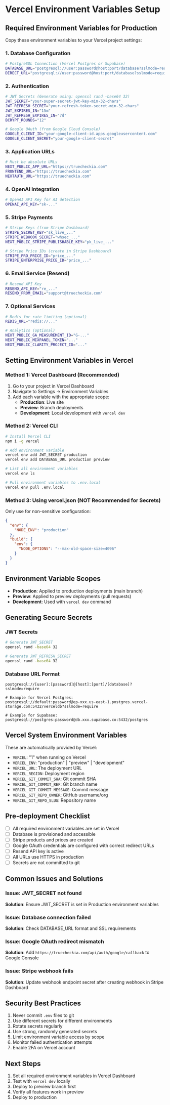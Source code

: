 # Vercel Environment Variables Setup

## Required Environment Variables for Production

Copy these environment variables to your Vercel project settings:

### 1. Database Configuration
```bash
# PostgreSQL Connection (Vercel Postgres or Supabase)
DATABASE_URL="postgresql://user:password@host:port/database?sslmode=require"
DIRECT_URL="postgresql://user:password@host:port/database?sslmode=require"
```

### 2. Authentication
```bash
# JWT Secrets (Generate using: openssl rand -base64 32)
JWT_SECRET="your-super-secret-jwt-key-min-32-chars"
JWT_REFRESH_SECRET="your-refresh-token-secret-min-32-chars"
JWT_EXPIRES_IN="15m"
JWT_REFRESH_EXPIRES_IN="7d"
BCRYPT_ROUNDS="12"

# Google OAuth (from Google Cloud Console)
GOOGLE_CLIENT_ID="your-google-client-id.apps.googleusercontent.com"
GOOGLE_CLIENT_SECRET="your-google-client-secret"
```

### 3. Application URLs
```bash
# Must be absolute URLs
NEXT_PUBLIC_APP_URL="https://truecheckia.com"
FRONTEND_URL="https://truecheckia.com"
NEXTAUTH_URL="https://truecheckia.com"
```

### 4. OpenAI Integration
```bash
# OpenAI API Key for AI detection
OPENAI_API_KEY="sk-..."
```

### 5. Stripe Payments
```bash
# Stripe Keys (from Stripe Dashboard)
STRIPE_SECRET_KEY="sk_live_..."
STRIPE_WEBHOOK_SECRET="whsec_..."
NEXT_PUBLIC_STRIPE_PUBLISHABLE_KEY="pk_live_..."

# Stripe Price IDs (create in Stripe Dashboard)
STRIPE_PRO_PRICE_ID="price_..."
STRIPE_ENTERPRISE_PRICE_ID="price_..."
```

### 6. Email Service (Resend)
```bash
# Resend API Key
RESEND_API_KEY="re_..."
RESEND_FROM_EMAIL="support@truecheckia.com"
```

### 7. Optional Services
```bash
# Redis for rate limiting (optional)
REDIS_URL="redis://..."

# Analytics (optional)
NEXT_PUBLIC_GA_MEASUREMENT_ID="G-..."
NEXT_PUBLIC_MIXPANEL_TOKEN="..."
NEXT_PUBLIC_CLARITY_PROJECT_ID="..."
```

## Setting Environment Variables in Vercel

### Method 1: Vercel Dashboard (Recommended)
1. Go to your project in Vercel Dashboard
2. Navigate to Settings → Environment Variables
3. Add each variable with the appropriate scope:
   - **Production**: Live site
   - **Preview**: Branch deployments
   - **Development**: Local development with `vercel dev`

### Method 2: Vercel CLI
```bash
# Install Vercel CLI
npm i -g vercel

# Add environment variable
vercel env add JWT_SECRET production
vercel env add DATABASE_URL production preview

# List all environment variables
vercel env ls

# Pull environment variables to .env.local
vercel env pull .env.local
```

### Method 3: Using vercel.json (NOT Recommended for Secrets)
Only use for non-sensitive configuration:
```json
{
  "env": {
    "NODE_ENV": "production"
  },
  "build": {
    "env": {
      "NODE_OPTIONS": "--max-old-space-size=4096"
    }
  }
}
```

## Environment Variable Scopes

- **Production**: Applied to production deployments (main branch)
- **Preview**: Applied to preview deployments (pull requests)
- **Development**: Used with `vercel dev` command

## Generating Secure Secrets

### JWT Secrets
```bash
# Generate JWT_SECRET
openssl rand -base64 32

# Generate JWT_REFRESH_SECRET
openssl rand -base64 32
```

### Database URL Format
```
postgresql://[user]:[password]@[host]:[port]/[database]?sslmode=require

# Example for Vercel Postgres:
postgresql://default:password@ep-xxx.us-east-1.postgres.vercel-storage.com:5432/verceldb?sslmode=require

# Example for Supabase:
postgresql://postgres:password@db.xxx.supabase.co:5432/postgres
```

## Vercel System Environment Variables

These are automatically provided by Vercel:

- `VERCEL`: "1" when running on Vercel
- `VERCEL_ENV`: "production" | "preview" | "development"
- `VERCEL_URL`: The deployment URL
- `VERCEL_REGION`: Deployment region
- `VERCEL_GIT_COMMIT_SHA`: Git commit SHA
- `VERCEL_GIT_COMMIT_REF`: Git branch name
- `VERCEL_GIT_COMMIT_MESSAGE`: Commit message
- `VERCEL_GIT_REPO_OWNER`: GitHub username/org
- `VERCEL_GIT_REPO_SLUG`: Repository name

## Pre-deployment Checklist

- [ ] All required environment variables are set in Vercel
- [ ] Database is provisioned and accessible
- [ ] Stripe products and prices are created
- [ ] Google OAuth credentials are configured with correct redirect URLs
- [ ] Resend API key is active
- [ ] All URLs use HTTPS in production
- [ ] Secrets are not committed to git

## Common Issues and Solutions

### Issue: JWT_SECRET not found
**Solution**: Ensure JWT_SECRET is set in Production environment variables

### Issue: Database connection failed
**Solution**: Check DATABASE_URL format and SSL requirements

### Issue: Google OAuth redirect mismatch
**Solution**: Add `https://truecheckia.com/api/auth/google/callback` to Google Console

### Issue: Stripe webhook fails
**Solution**: Update webhook endpoint secret after creating webhook in Stripe Dashboard

## Security Best Practices

1. Never commit `.env` files to git
2. Use different secrets for different environments
3. Rotate secrets regularly
4. Use strong, randomly generated secrets
5. Limit environment variable access by scope
6. Monitor failed authentication attempts
7. Enable 2FA on Vercel account

## Next Steps

1. Set all required environment variables in Vercel Dashboard
2. Test with `vercel dev` locally
3. Deploy to preview branch first
4. Verify all features work in preview
5. Deploy to production